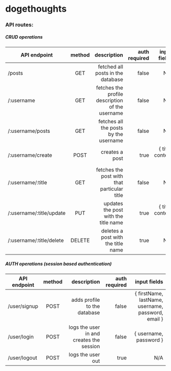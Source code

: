 # dogethoughts

### API routes:

##### CRUD operations

| API endpoint             | method |                                     description | auth required |       input fields |
|--------------------------|:------:|------------------------------------------------:|--------------:|-------------------:|
| /posts                   |  GET   |               fetched all posts in the database |         false |                N/A |
| /:username               |  GET   | fetches the profile description of the username |         false |                N/A |
| /:username/posts         |  GET   |           fetches all the posts by the username |         false |                N/A |
| /:username/create        |  POST  |                                  creates a post |          true | { title, content } |
| /:username/:title        |  GET   |     fetches the post with that particular title |         false |                N/A |
| /:username/:title/update |  PUT   |            updates the post with the title name |          true | { title, content } |
| /:username/:title/delete | DELETE |              deletes a post with the title name |          true |                N/A |


##### AUTH operations (session based authentication)

| API endpoint | method |                              description | auth required |                                       input fields |
|--------------|:------:|-----------------------------------------:|--------------:|---------------------------------------------------:|
| /user/signup |  POST  |             adds profile to the database |         false | { firstName, lastName, username, password, email } |
| /user/login  |  POST  | logs the user in and creates the session |         false |                             { username, password } |
| /user/logout |  POST  |                        logs the user out |          true |                                                N/A |
